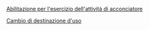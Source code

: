 

[Abilitazione per l'esercizio dell'attività di acconciatore]({{site.baseurl}}/schede/abilacconciatore/cittadini/index.html)

[Cambio di destinazione d'uso]({{site.baseurl}}/schede/cambio_destinazione_uso/cittadini/index.html)
